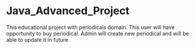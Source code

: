# Java_Advanced_Project
This educational project with periodicals domain. This user will have opportunity to buy periodical. Admin will create new periodical and will be able to update it in future
